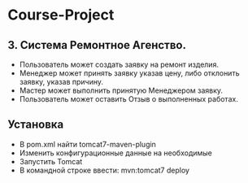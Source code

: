 # Course-Project
## 3. Система Ремонтное Агенство. 
* Пользователь может создать заявку на ремонт изделия. 
* Менеджер может принять заявку указав цену, либо отклонить заявку, указав причину. 
* Мастер может выполнить принятую Менеджером заявку. 
* Пользователь может оставить Отзыв о выполненных работах.
## Установка 
* В pom.xml найти tomcat7-maven-plugin 
* Изменить конфигурационные данные на необходимые
* Запустить Tomcat 
* В командной строке ввести: mvn:tomcat7 deploy